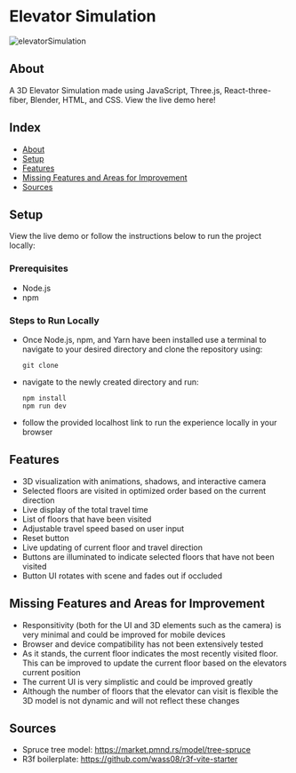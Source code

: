 # Elevator Simulation
![elevatorSimulation](https://github.com/sam-holt/elevator/assets/67719990/e3858276-0230-417f-8541-8fb7d51875dd)

## About

A 3D Elevator Simulation made using JavaScript, Three.js, React-three-fiber, Blender, HTML, and CSS. View the live demo here!

## Index

- [About](#about)
- [Setup](#setup)
- [Features](#features)
- [Missing Features and Areas for Improvement](#missing-features-and-areas-for-improvement)
- [Sources](#sources)

## Setup

View the live demo or follow the instructions below to run the project locally:

### Prerequisites

- Node.js
- npm

### Steps to Run Locally

- Once Node.js, npm, and Yarn have been installed use a terminal to navigate to your desired directory and clone the repository using:
  ```
  git clone 
  ```
- navigate to the newly created directory and run:
   ```
  npm install
  npm run dev
  ```
- follow the provided localhost link to run the experience locally in your browser

## Features

- 3D visualization with animations, shadows, and interactive camera
- Selected floors are visited in optimized order based on the current direction
- Live display of the total travel time
- List of floors that have been visited
- Adjustable travel speed based on user input
- Reset button
- Live updating of current floor and travel direction
- Buttons are illuminated to indicate selected floors that have not been visited
- Button UI rotates with scene and fades out if occluded

## Missing Features and Areas for Improvement

- Responsitivity (both for the UI and 3D elements such as the camera) is very minimal and could be improved for mobile devices
- Browser and device compatibility has not been extensively tested
- As it stands, the current floor indicates the most recently visited floor. This can be improved to update the current floor based on the elevators current position
- The current UI is very simplistic and could be improved greatly
- Although the number of floors that the elevator can visit is flexible the 3D model is not dynamic and will not reflect these changes

## Sources

- Spruce tree model: https://market.pmnd.rs/model/tree-spruce
- R3f boilerplate: https://github.com/wass08/r3f-vite-starter
